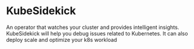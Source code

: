 # KubeSidekick
An operator that watches your cluster and provides intelligent insights. KubeSidekick will help you debug issues related to Kubernetes. It can also deploy scale and optimize your k8s workload
